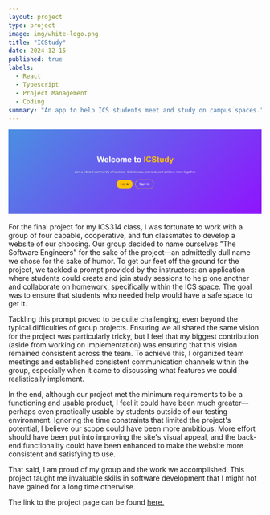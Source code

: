 ```yaml
---
layout: project
type: project
image: img/white-logo.png
title: "ICStudy"
date: 2024-12-15
published: true
labels:
  - React
  - Typescript
  - Project Management
  - Coding
summary: "An app to help ICS students meet and study on campus spaces."
---
```


<img class="img-fluid" src="../img/Screenshot 2024-12-20 135718.png">

For the final project for my ICS314 class, I was fortunate to work with a group of four capable, cooperative, and fun classmates to develop a website of our choosing. Our group decided to name ourselves "The Software Engineers" for the sake of the project—an admittedly dull name we chose for the sake of humor. To get our feet off the ground for the project, we tackled a prompt provided by the instructors: an application where students could create and join study sessions to help one another and collaborate on homework, specifically within the ICS space. The goal was to ensure that students who needed help would have a safe space to get it.

Tackling this prompt proved to be quite challenging, even beyond the typical difficulties of group projects. Ensuring we all shared the same vision for the project was particularly tricky, but I feel that my biggest contribution (aside from working on implementation) was ensuring that this vision remained consistent across the team. To achieve this, I organized team meetings and established consistent communication channels within the group, especially when it came to discussing what features we could realistically implement.

In the end, although our project met the minimum requirements to be a functioning and usable product, I feel it could have been much greater—perhaps even practically usable by students outside of our testing environment. Ignoring the time constraints that limited the project's potential, I believe our scope could have been more ambitious. More effort should have been put into improving the site's visual appeal, and the back-end functionality could have been enhanced to make the website more consistent and satisfying to use.

That said, I am proud of my group and the work we accomplished. This project taught me invaluable skills in software development that I might not have gained for a long time otherwise.

The link to the project page can be found [here.](https://thesoftwaredevelopers.github.io/)
